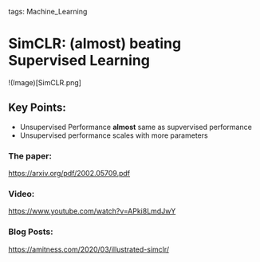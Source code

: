 tags:	Machine_Learning

# SimCLR: (almost) beating Supervised Learning 

!(Image)[SimCLR.png]

## Key Points: 
- Unsupervised Performance **almost** same as supvervised performance 
- Unsupervised performance scales with more parameters

### The paper: 
https://arxiv.org/pdf/2002.05709.pdf

### Video: 
https://www.youtube.com/watch?v=APki8LmdJwY

### Blog Posts: 
https://amitness.com/2020/03/illustrated-simclr/


